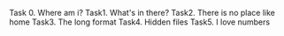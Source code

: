 Task 0. Where am i?
Task1. What's in there?
Task2. There is no place like home
Task3. The long format
Task4. Hidden files
Task5. I love numbers
